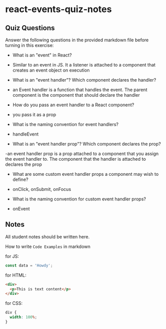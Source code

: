 # react-events-quiz-notes

## Quiz Questions

Answer the following questions in the provided markdown file before turning in this exercise:

- What is an "event" in React?

- Similar to an event in JS. It a listener is attached to a component that creates an event object on execution

- What is an "event handler"? Which component declares the handler?

- an Event handler is a function that handles the event. The parent component is the component that should declare the handler

- How do you pass an event handler to a React component?

- you pass it as a prop

- What is the naming convention for event handlers?

- handleEvent

- What is an "event handler prop"? Which component declares the prop?

-an event handler prop is a prop attached to a component that you assign the event handler to. The component that the handler is attached to declares the prop

- What are some custom event handler props a component may wish to define?

- onClick, onSubmit, onFocus

- What is the naming convention for custom event handler props?

- onEvent

## Notes

All student notes should be written here.

How to write `Code Examples` in markdown

for JS:

```javascript
const data = 'Howdy';
```

for HTML:

```html
<div>
  <p>This is text content</p>
</div>
```

for CSS:

```css
div {
  width: 100%;
}
```
